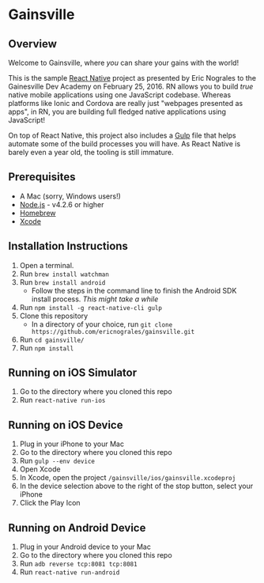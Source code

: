 # Gainsville


## Overview
Welcome to Gainsville, where _you_ can share your gains with the world! 

This is the sample [React Native](https://facebook.github.io/react-native/) project as presented by Eric Nograles to the Gainesville Dev Academy on February 25, 2016.  RN allows you to build _true_ native mobile applications using one JavaScript codebase.  Whereas platforms like Ionic and Cordova are really just "webpages presented as apps", in RN, you are building full fledged native applications using JavaScript!

On top of React Native, this project also includes a [Gulp](http://gulpjs.com/) file that helps automate some of the build processes you will have.  As React Native is barely even a year old, the tooling is still immature.

## Prerequisites
* A Mac (sorry, Windows users!)
* [Node.js](https://nodejs.org) - v4.2.6 or higher
* [Homebrew](https://brew.sh)
* [Xcode](https://developer.apple.com/xcode/download/)

## Installation Instructions 

1. Open a terminal.
2. Run `brew install watchman`
3. Run `brew install android`
    * Follow the steps in the command line to finish the Android SDK install process. *This might take a while*
4. Run `npm install -g react-native-cli gulp`
5. Clone this repository
    * In a directory of your choice, run `git clone https://github.com/ericnograles/gainsville.git`
6. Run `cd gainsville/`
7. Run `npm install`

## Running on iOS Simulator

1. Go to the directory where you cloned this repo
2. Run `react-native run-ios`

## Running on iOS Device

1. Plug in your iPhone to your Mac
2. Go to the directory where you cloned this repo
3. Run `gulp --env device`
4. Open Xcode
5. In Xcode, open the project `/gainsville/ios/gainsville.xcodeproj`
6. In the device selection above to the right of the stop button, select your iPhone
7. Click the Play Icon

## Running on Android Device

1. Plug in your Android device to your Mac
2. Go to the directory where you cloned this repo
3. Run `adb reverse tcp:8081 tcp:8081`
4. Run `react-native run-android`



